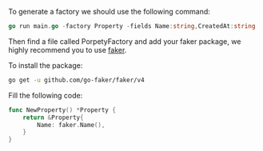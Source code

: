 To generate a factory we should use the following command:

```go
go run main.go -factory Property -fields Name:string,CreatedAt:string
```

Then find a file called PorpetyFactory and add your faker package, we highly recommend you to use [faker](https://github.com/go-faker/faker).

To install the package:

```sh
go get -u github.com/go-faker/faker/v4
```

Fill the following code:

```go
func NewProperty() *Property {
	return &Property{
		Name: faker.Name(),
	}
}
```
